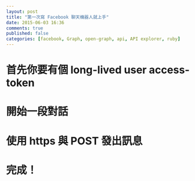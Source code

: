 ```yaml
---
layout: post
title: "第一次寫 Facebook 聊天機器人就上手"
date: 2015-06-03 16:36
comments: true
published: false
categories: [facebook, Graph, open-graph, api, API explorer, ruby]
---
```




# 首先你要有個 long-lived user access-token

# 開始一段對話

# 使用 https 與 POST 發出訊息

# 完成！
